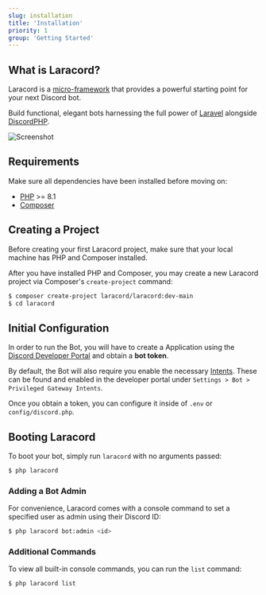```yaml
---
slug: installation
title: 'Installation'
priority: 1
group: 'Getting Started'
---
```


## What is Laracord?

Laracord is a [micro-framework](https://github.com/laracord/framework) that provides a powerful starting point for your next Discord bot.

Build functional, elegant bots harnessing the full power of [Laravel](https://laravel.com/) alongside [DiscordPHP](https://github.com/discord-php/DiscordPHP).

![Screenshot](https://i.imgur.com/yW2vpPR.png)

## Requirements

Make sure all dependencies have been installed before moving on:

- [PHP](https://secure.php.net/manual/en/install.php) >= 8.1
- [Composer](https://getcomposer.org/download/)

## Creating a Project

Before creating your first Laracord project, make sure that your local machine has PHP and Composer installed.

After you have installed PHP and Composer, you may create a new Laracord project via Composer's `create-project` command:

```sh
$ composer create-project laracord/laracord:dev-main
$ cd laracord
```

## Initial Configuration

In order to run the Bot, you will have to create a Application using the [Discord Developer Portal](https://discord.com/developers/applications) and obtain a **bot token**.

By default, the Bot will also require you enable the necessary [Intents](https://discord.com/developers/docs/topics/gateway#gateway-intents). These can be found and enabled in the developer portal under `Settings > Bot > Privileged Gateway Intents`.

Once you obtain a token, you can configure it inside of `.env` or `config/discord.php`.

## Booting Laracord

To boot your bot, simply run `laracord` with no arguments passed:

```sh
$ php laracord
```

### Adding a Bot Admin

For convenience, Laracord comes with a console command to set a specified user as admin using their Discord ID:

```sh
$ php laracord bot:admin <id>
```

### Additional Commands

To view all built-in console commands, you can run the `list` command:

```sh
$ php laracord list
```
